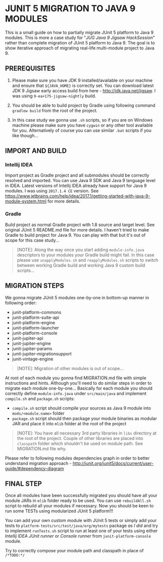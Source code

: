 # JUNIT 5 MIGRATION TO JAVA 9 MODULES

This is a small guide on how to partially migrate JUnit 5 platform to Java 9 modules.
This is more a case study for "*JUG Java 9 Jigsaw HackSession*" rather than complete migration of JUnit 5 platform to Java 9.
The goal is to show iterative approach of migrating real-life multi-module project to Java 9.

## PREREQUISITES

1. Please make sure you have JDK 9 installed/available on your machine and ensure that `${JAVA_HOME}` is correctly set.
You can download latest JDK 9 Jigsaw early access build from here - http://jdk.java.net/jigsaw.
I was using `9-ea+175-jigsaw-nightly` build.

2. You should be able to build project by Gradle using following command `gradlew build` from the root of the project.

3. In this case study we gonna use `.sh` scripts, so if you are on Windows machine please make sure you have `cygwin` or any other tool available for you.
Alternatively of course you can use similar `.bat` scripts if you like though...

## IMPORT AND BUILD

### Intellij IDEA

Import project as Gradle project and all submodules should be correctly resolved and imported.
You can use Java 9 SDK and Java 9 language level in IDEA.
Latest versions of Intellij IDEA already have support for Java 9 modules. I was using `2017.1.4 CE` version.
See https://www.jetbrains.com/help/idea/2017.1/getting-started-with-java-9-module-system.html for more details.

### Gradle
Build project as normal Gradle project with 1.8 source and target level.
See original JUnit 5 README.md file for more details.
I haven't tried to make Gradle to build project for Java 9.
You can play with that but it's out of scope for this case study...
> [NOTE]: Along the way once you start adding `module-info.java` descriptors to your modules your Gradle build might fail.
In this case please use `unapplyModules.sh` and `reapplyModules.sh` scripts to switch between working Gradle build and working Java 9 custom build scripts...

## MIGRATION STEPS

We gonna migrate JUnit 5 modules one-by-one in bottom-up manner in following order:
- junit-platform-commons
- junit-platform-suite-api
- junit-platform-engine
- junit-platform-launcher
- junit-platform-console
- junit-jupiter-api
- junit-jupiter-engine
- junit-jupiter-params
- junit-jupiter-migrationsupport
- junit-vintage-engine

> [NOTE]: Migration of other modules is out of scope...

At root of each module you gonna find MIGRATION.md file with simple instructions and hints.
Although you'll need to do similar steps in order to migrate each module one-by-one...
Basically for each module you should correctly define `module-info.java` under `src/main/java`
and implement `compile.sh` and `package.sh` scripts:
- `compile.sh` script should compile your sources as Java 9 module into `mods/<module.name>` folder
- `package.sh` script should then package your module binaries as modular JAR and place it into `mlib` folder at the root of the project

> [NOTE]: You have all necessary 3rd party libraries in `libs` directory at the root of the project.
Couple of other libraries are placed into `classpath` folder which shouldn't be used on module path. See MIGRATION.md file why.

Please refer to following modules dependencies graph in order to better understand migration approach - http://junit.org/junit5/docs/current/user-guide/#dependency-diagram

## FINAL STEP

Once all modules have been successfully migrated you should have all your module JARs in `mlib` folder ready to be used.
You can use `rebuildAll.sh` script to rebuild all your modules if necessary.
Now you should be keen to run some TESTs using modularized JUnit 5 platform!!!

You can add your own custom module with JUnit 5 tests or simply add your tests to `platform-tests/src/test/java/org/mytests` package *as I did*
and try to implement `runTests.sh` script to run at least one of your tests
using either *Intellij IDEA JUnit runner* or *Console runner* from `junit-platform-console` module.

Try to correctly compose your module path and classpath in place of `/*TODO:*/`
